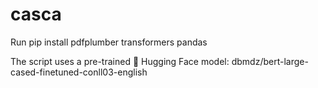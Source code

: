 # casca

Run
pip install pdfplumber transformers pandas

The script uses a pre-trained 🤗 Hugging Face model: dbmdz/bert-large-cased-finetuned-conll03-english

